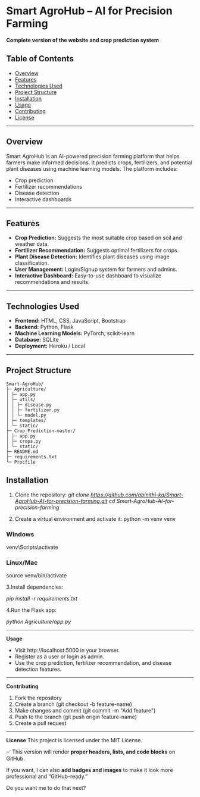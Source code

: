 # Smart AgroHub – AI for Precision Farming

**Complete version of the website and crop prediction system**

## Table of Contents

- [Overview](#overview)  
- [Features](#features)  
- [Technologies Used](#technologies-used)  
- [Project Structure](#project-structure)  
- [Installation](#installation)  
- [Usage](#usage)  
- [Contributing](#contributing)  
- [License](#license)  

---

## Overview

Smart AgroHub is an AI-powered precision farming platform that helps farmers make informed decisions. It predicts crops, fertilizers, and potential plant diseases using machine learning models. The platform includes:

- Crop prediction  
- Fertilizer recommendations  
- Disease detection  
- Interactive dashboards  

---

## Features

- **Crop Prediction:** Suggests the most suitable crop based on soil and weather data.  
- **Fertilizer Recommendation:** Suggests optimal fertilizers for crops.  
- **Plant Disease Detection:** Identifies plant diseases using image classification.  
- **User Management:** Login/Signup system for farmers and admins.  
- **Interactive Dashboard:** Easy-to-use dashboard to visualize recommendations and results.  

---

## Technologies Used

- **Frontend:** HTML, CSS, JavaScript, Bootstrap  
- **Backend:** Python, Flask  
- **Machine Learning Models:** PyTorch, scikit-learn  
- **Database:** SQLite  
- **Deployment:** Heroku / Local  

---

## Project Structure

```text
Smart-AgroHub/
├─ Agriculture/
│ ├─ app.py
│ ├─ utils/
│ │ ├─ disease.py
│ │ ├─ fertilizer.py
│ │ └─ model.py
│ ├─ templates/
│ └─ static/
├─ Crop_Prediction-master/
│ ├─ app.py
│ ├─ crops.py
│ └─ static/
├─ README.md
├─ requirements.txt
└─ Procfile
```

## Installation

1. Clone the repository:
*git clone https://github.com/abinithi-ka/Smart-AgroHub-AI-for-precision-farming.git
cd Smart-AgroHub-AI-for-precision-farming*


2. Create a virtual environment and activate it:
python -m venv venv
### Windows
venv\Scripts\activate
### Linux/Mac
source venv/bin/activate

 3.Install dependencies:

*pip install -r requirements.txt*

 4.Run the Flask app:

*python Agriculture/app.py*

--- 
**Usage**

- Visit http://localhost:5000 in your browser.
- Register as a user or login as admin.
- Use the crop prediction, fertilizer recommendation, and disease detection features.

---
**Contributing**

1. Fork the repository
2. Create a branch (git checkout -b feature-name)
3. Make changes and commit (git commit -m "Add feature")
4. Push to the branch (git push origin feature-name)
5. Create a pull request


---
**License**
This project is licensed under the MIT License.


✅ This version will render **proper headers, lists, and code blocks** on GitHub.  

If you want, I can also **add badges and images** to make it look more professional and “GitHub-ready.”  

Do you want me to do that next?


